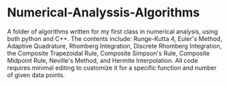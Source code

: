 # Numerical-Analyssis-Algorithms
A folder of algorithms written for my first class in numerical analysis, using both python and C++.
The contents include: Runge-Kutta 4, Euler's Method, Adaptive Quadrature, Rhomberg Integration, Discrete Rhomberg Integration, the Composite Trapezoidal Rule, Composite
Simpson's Rule, Composite Midpoint Rule, Neville's Method, and Hermite Interpolation.
All code requires minimal editing to customize it for a specific function and number of given data points.

